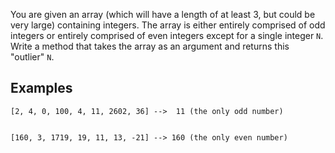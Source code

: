 <p>You are given an array (which will have a length of at least 3, but could be very large) containing integers. The array is either entirely comprised of odd integers or entirely comprised of even integers except for a single integer <code>N</code>. Write a method that takes the array as an argument and returns this "outlier" <code>N</code>.</p>
<h2 id="examples">Examples</h2>
<pre><code>[2, 4, 0, 100, 4, 11, 2602, 36] --&gt;  11 (the only odd number)

[160, 3, 1719, 19, 11, 13, -21] --&gt; 160 (the only even number)
</code></pre>
